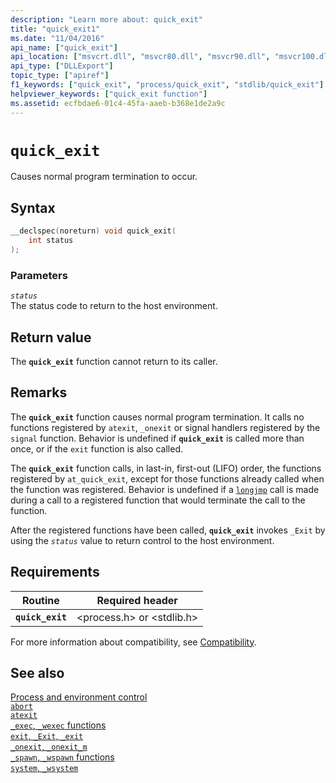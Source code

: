 ```yaml
---
description: "Learn more about: quick_exit"
title: "quick_exit1"
ms.date: "11/04/2016"
api_name: ["quick_exit"]
api_location: ["msvcrt.dll", "msvcr80.dll", "msvcr90.dll", "msvcr100.dll", "msvcr100_clr0400.dll", "msvcr110.dll", "msvcr110_clr0400.dll", "msvcr120.dll", "msvcr120_clr0400.dll", "ucrtbase.dll", "api-ms-win-crt-runtime-l1-1-0.dll"]
api_type: ["DLLExport"]
topic_type: ["apiref"]
f1_keywords: ["quick_exit", "process/quick_exit", "stdlib/quick_exit"]
helpviewer_keywords: ["quick_exit function"]
ms.assetid: ecfbdae6-01c4-45fa-aaeb-b368e1de2a9c
---
```

# `quick_exit`

Causes normal program termination to occur.

## Syntax

```C
__declspec(noreturn) void quick_exit(
    int status
);
```

### Parameters

*`status`*\
The status code to return to the host environment.

## Return value

The **`quick_exit`** function cannot return to its caller.

## Remarks

The **`quick_exit`** function causes normal program termination. It calls no functions registered by `atexit`, `_onexit` or signal handlers registered by the `signal` function. Behavior is undefined if **`quick_exit`** is called more than once, or if the `exit` function is also called.

The **`quick_exit`** function calls, in last-in, first-out (LIFO) order, the functions registered by `at_quick_exit`, except for those functions already called when the function was registered.  Behavior is undefined if a [`longjmp`](longjmp.md) call is made during a call to a registered function that would terminate the call to the  function.

After the registered functions have been called, **`quick_exit`** invokes `_Exit` by using the *`status`* value to return control to the host environment.

## Requirements

|Routine|Required header|
|-------------|---------------------|
|**`quick_exit`**|\<process.h> or \<stdlib.h>|

For more information about compatibility, see [Compatibility](../compatibility.md).

## See also

[Process and environment control](../process-and-environment-control.md)\
[`abort`](abort.md)\
[`atexit`](atexit.md)\
[`_exec`, `_wexec` functions](../exec-wexec-functions.md)\
[`exit`, `_Exit`, `_exit`](exit-exit-exit.md)\
[`_onexit`, `_onexit_m`](onexit-onexit-m.md)\
[`_spawn`, `_wspawn` functions](../spawn-wspawn-functions.md)\
[`system`, `_wsystem`](system-wsystem.md)
